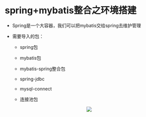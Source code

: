 # spring+mybatis整合之环境搭建

* Spring是一个大容器，我们可以把mybatis交给spring去维护管理

* 需要导入的包：

    * spring包

    * mybatis包

    * mybatis-spring整合包

    * spring-jdbc

    * mysql-connect

    * 连接池包

    <div align="center"><img src="https://github.com/sunnyandgood/JavaEE/blob/master/spring-mybatis/img/Spring-Mybatis.png"/></div>



